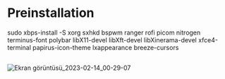 # Preinstallation
sudo xbps-install -S xorg sxhkd bspwm ranger rofi picom nitrogen terminus-font polybar libX11-devel libXft-devel libXinerama-devel xfce4-terminal papirus-icon-theme lxappearance breeze-cursors
##
![Ekran görüntüsü_2023-02-14_00-29-07](https://user-images.githubusercontent.com/81004209/218593208-6c5929ab-41bf-4c79-b311-a8215144c5db.png)
###
<!--![Ekran görüntüsü_2023-02-14_00-26-59](https://user-images.githubusercontent.com/81004209/218593240-5b6ade49-9111-4add-9948-d390db83a7f6.png)-->

